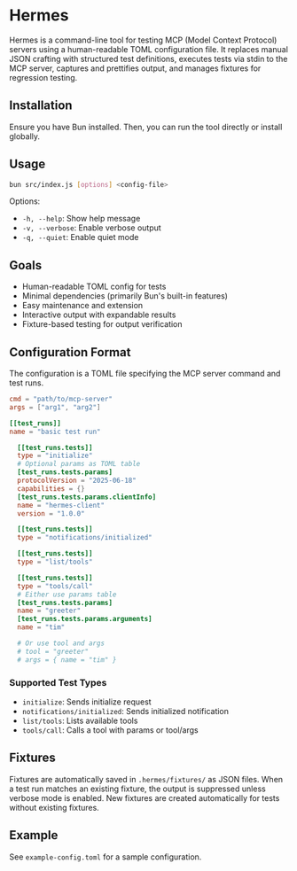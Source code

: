 # Hermes

Hermes is a command-line tool for testing MCP (Model Context Protocol) servers using a human-readable TOML configuration file. It replaces manual JSON crafting with structured test definitions, executes tests via stdin to the MCP server, captures and prettifies output, and manages fixtures for regression testing.

## Installation

Ensure you have Bun installed. Then, you can run the tool directly or install globally.

## Usage

```bash
bun src/index.js [options] <config-file>
```

Options:
- `-h, --help`: Show help message
- `-v, --verbose`: Enable verbose output
- `-q, --quiet`: Enable quiet mode

## Goals

- Human-readable TOML config for tests
- Minimal dependencies (primarily Bun's built-in features)
- Easy maintenance and extension
- Interactive output with expandable results
- Fixture-based testing for output verification

## Configuration Format

The configuration is a TOML file specifying the MCP server command and test runs.

```toml
cmd = "path/to/mcp-server"
args = ["arg1", "arg2"]

[[test_runs]]
name = "basic test run"

  [[test_runs.tests]]
  type = "initialize"
  # Optional params as TOML table
  [test_runs.tests.params]
  protocolVersion = "2025-06-18"
  capabilities = {}
  [test_runs.tests.params.clientInfo]
  name = "hermes-client"
  version = "1.0.0"

  [[test_runs.tests]]
  type = "notifications/initialized"

  [[test_runs.tests]]
  type = "list/tools"

  [[test_runs.tests]]
  type = "tools/call"
  # Either use params table
  [test_runs.tests.params]
  name = "greeter"
  [test_runs.tests.params.arguments]
  name = "tim"

  # Or use tool and args
  # tool = "greeter"
  # args = { name = "tim" }
```

### Supported Test Types
- `initialize`: Sends initialize request
- `notifications/initialized`: Sends initialized notification
- `list/tools`: Lists available tools
- `tools/call`: Calls a tool with params or tool/args

## Fixtures

Fixtures are automatically saved in `.hermes/fixtures/` as JSON files. When a test run matches an existing fixture, the output is suppressed unless verbose mode is enabled. New fixtures are created automatically for tests without existing fixtures.

## Example

See `example-config.toml` for a sample configuration.
